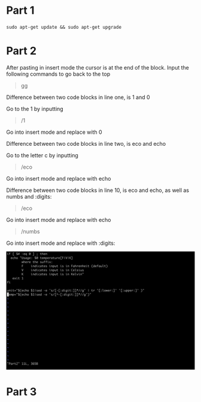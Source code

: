 # Part 1

```
sudo apt-get update && sudo apt-get upgrade
```

# Part 2

After pasting in insert mode the cursor is at the end of the block. 
Input the following commands to go back to the top

>gg

Difference between two code blocks in line one, is 1 and 0

Go to the 1 by inputting

>/1 

Go into insert mode and replace with 0

Difference between two code blocks in line two, is eco and echo

Go to the letter c by inputting

>/eco 

Go into insert mode and replace with echo

Difference between two code blocks in line 10, is eco and echo, as well as numbs and :digits:

>/eco

Go into insert mode and replace with echo

>/numbs

Go into insert mode and replace with :digits:

![Screenshot of edited file](/Images/Part2_Screenshot.png)

# Part 3




